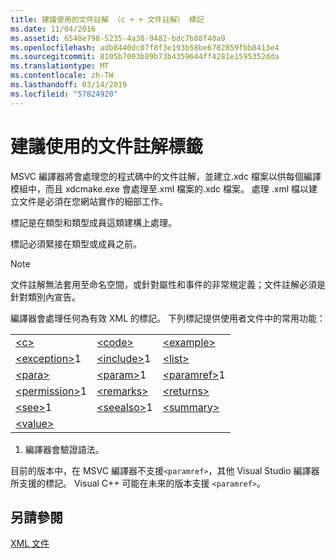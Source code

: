 ```yaml
---
title: 建議使用的文件註解 （c + + 文件註解） 標記
ms.date: 11/04/2016
ms.assetid: 6548e798-5235-4a38-9482-bdc7b88f40a9
ms.openlocfilehash: adb8440dc07f8f3e193b58be6782859fbb8413e4
ms.sourcegitcommit: 8105b7003b89b73b4359644ff4281e1595352dda
ms.translationtype: MT
ms.contentlocale: zh-TW
ms.lasthandoff: 03/14/2019
ms.locfileid: "57824920"
---
```

# <a name="recommended-tags-for-documentation-comments"></a>建議使用的文件註解標籤

MSVC 編譯器將會處理您的程式碼中的文件註解，並建立.xdc 檔案以供每個編譯模組中，而且 xdcmake.exe 會處理至.xml 檔案的.xdc 檔案。 處理 .xml 檔以建立文件是必須在您網站實作的細部工作。

標記是在類型和類型成員這類建構上處理。

標記必須緊接在類型或成員之前。

> [!NOTE]
>  文件註解無法套用至命名空間，或針對屬性和事件的非常規定義；文件註解必須是針對類別內宣告。

編譯器會處理任何為有效 XML 的標記。 下列標記提供使用者文件中的常用功能：

||||
|-|-|-|
|[\<c>](c-visual-cpp.md)|[\<code>](code-visual-cpp.md)|[\<example>](example-visual-cpp.md)|
|[\<exception>](exception-visual-cpp.md)1|[\<include>](include-visual-cpp.md)1|[\<list>](list-visual-cpp.md)|
|[\<para>](para-visual-cpp.md)|[\<param>](param-visual-cpp.md)1|[\<paramref>](paramref-visual-cpp.md)1|
|[\<permission>](permission-visual-cpp.md)1|[\<remarks>](remarks-visual-cpp.md)|[\<returns>](returns-visual-cpp.md)|
|[\<see>](see-visual-cpp.md)1|[\<seealso>](seealso-visual-cpp.md)1|[\<summary>](summary-visual-cpp.md)|
|[\<value>](value-visual-cpp.md)|||

1. 編譯器會驗證語法。

目前的版本中，在 MSVC 編譯器不支援`<paramref>`，其他 Visual Studio 編譯器所支援的標記。 Visual C++ 可能在未來的版本支援 `<paramref>`。

## <a name="see-also"></a>另請參閱

[XML 文件](xml-documentation-visual-cpp.md)